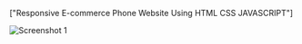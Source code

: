 ["Responsive E-commerce Phone Website Using HTML CSS JAVASCRIPT"]

![Screenshot 1](https://user-images.githubusercontent.com/68656122/125728183-29bb09d3-5a4c-40bc-b163-f745c83d0dc0.png)


